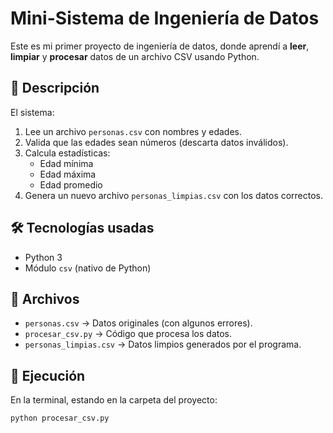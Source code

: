 # Mini-Sistema de Ingeniería de Datos

Este es mi primer proyecto de ingeniería de datos, donde aprendí a **leer**, **limpiar** y **procesar** datos de un archivo CSV usando Python.

## 📌 Descripción
El sistema:
1. Lee un archivo `personas.csv` con nombres y edades.
2. Valida que las edades sean números (descarta datos inválidos).
3. Calcula estadísticas:
   - Edad mínima
   - Edad máxima
   - Edad promedio
4. Genera un nuevo archivo `personas_limpias.csv` con los datos correctos.

## 🛠️ Tecnologías usadas
- Python 3
- Módulo `csv` (nativo de Python)

## 📂 Archivos
- `personas.csv` → Datos originales (con algunos errores).
- `procesar_csv.py` → Código que procesa los datos.
- `personas_limpias.csv` → Datos limpios generados por el programa.

## 🚀 Ejecución
En la terminal, estando en la carpeta del proyecto:
```bash
python procesar_csv.py
